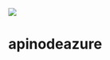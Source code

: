 ![](https://mountainss.wordpress.com/wp-content/uploads/2015/10/msft-containers.gif)

# apinodeazure
